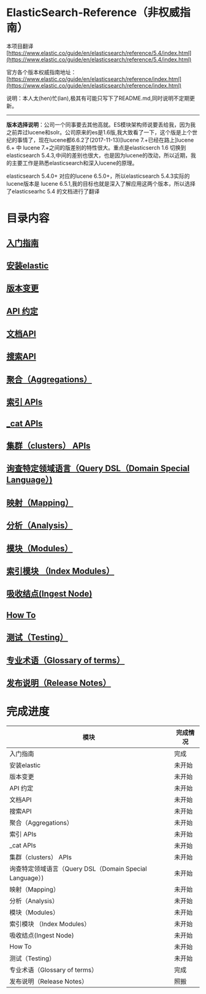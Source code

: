 # ElasticSearch-Reference（非权威指南）
本项目翻译[https://www.elastic.co/guide/en/elasticsearch/reference/5.4/index.html](https://www.elastic.co/guide/en/elasticsearch/reference/5.4/index.html)

官方各个版本权威指南地址：[https://www.elastic.co/guide/en/elasticsearch/reference/index.html](https://www.elastic.co/guide/en/elasticsearch/reference/index.html)

说明：本人太(hen)忙(lan),极其有可能只写下了README.md,同时说明不定期更新。
- - - 
**版本选择说明**：公司一个同事要去其他高就。ES模块架构师说要丢给我，因为我之前弄过lucene和solr。公司原来的es是1.6版,我大致看了一下，这个版是上个世纪的事情了，现在lucene都6.6.2了(2017-11-13)[lucene 7.+已经在路上]lucene 6.+ 中 lucene 7.+之间的版差别的特性很大。重点是elasticserch 1.6 切换到 elasticsearch 5.4.3,中间的差别也很大，也是因为lucene的改动，所以近期，我的主要工作是熟悉elasticsearch和深入lucene的原理。

elasticsearch 5.4.0+ 对应的lucene 6.5.0+，所以elasticsearch 5.4.3实际的lucene版本是 lucene 6.5.1,我的目标也就是深入了解应用这两个版本，所以选择了elasticsearhc 5.4 的文档进行了翻译

# 目录内容
## [入门指南](/01_Getting_Started/Getting_Started.md)
## [安装elastic](/02_Setup_Elasticsearch/Setup_Elasticsearch.md)
## [版本变更](/03_Breaking_changes/Breaking_changes.md)
## [API 约定](/04_API_Conventions/API_Conventions.md)
## [文档API](/05_Document_APIs/Document_APIs.md)
## [搜索API](/06_Search_APIs/Search_APIs.md)
## [聚合（Aggregations）](/07_Aggregations/Aggregations.md)
## [索引 APIs](/08_Indices_APIs/Indices_APIs.md)
## [_cat APIs](/09_cat_APIs/cat_APIs.md)
## [集群（clusters） APIs](/10_Cluster_APIs/Cluster_APIs.md)
## [询查特定领域语言（Query DSL（Domain Special Language）)](/11_Query_DSL/Query_DSL.md)
## [映射（Mapping）](/12_Mapping/Mapping.md)
## [分析（Analysis）](/13_Analysis/Analysis.md)
## [模块（Modules）](/14_Modules/Modules.md)
## [索引模块 （Index Modules）](/15_Index_Modules/Index_Modules.md)
## [吸收结点(Ingest Node)](/16_Ingest_Node/Ingest_Node.md)
## [How To](/17_How_To/How_To.md)
## [测试（Testing）](/18_Testing/Testing.md)
## [专业术语（Glossary of terms）](/19_Glossary_of_terms/Glossary_of_terms.md)
## [发布说明（Release Notes）](/20_Release_Notes/Release_Notes.md)

# 完成进度

| 模块 | 完成情况 |
|---|---|
| 入门指南 | 完成 |
| 安装elastic | 未开始 |
| 版本变更 | 未开始 |
| API 约定 | 未开始 |
| 文档API | 未开始 |
| 搜索API | 未开始 |
| 聚合（Aggregations） | 未开始 |
| 索引 APIs | 未开始 |
| _cat APIs | 未开始 |
| 集群（clusters） APIs | 未开始 |
| 询查特定领域语言（Query DSL（Domain Special Language）) | 未开始 |
| 映射（Mapping） | 未开始 |
| 分析（Analysis） | 未开始 |
| 模块（Modules） | 未开始 |
| 索引模块 （Index Modules） | 未开始 |
| 吸收结点(Ingest Node) | 未开始 |
| How To | 未开始 |
| 测试（Testing） | 未开始 |
| 专业术语（Glossary of terms） | 完成 |
| 发布说明（Release Notes） | 照搬 |

